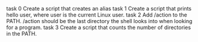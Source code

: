 task 0
Create a script that creates an alias
task 1
Create a script that prints hello user, where user is the current Linux user.
task 2
Add /action to the PATH. /action should be the last directory the shell looks into when looking for a program.
task 3
Create a script that counts the number of directories in the PATH.
